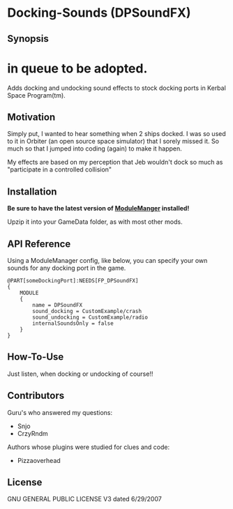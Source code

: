 # Docking-Sounds (DPSoundFX)
## Synopsis

# in queue to be adopted.

Adds docking and undocking sound effects to stock docking ports in Kerbal Space Program(tm).  

## Motivation

Simply put, I wanted to hear something when 2 ships docked.  I was so used to it in Orbiter (an open source space simulator) that I sorely missed it.  So much so that I jumped into coding (again) to make it happen.

My effects are based on my perception that Jeb wouldn't dock so much as "participate in a controlled collision"

## Installation

**Be sure to have the latest version of [ModuleManger](http://forum.kerbalspaceprogram.com/index.php?/topic/50533-110-module-manager-2622-april-19th-with-even-more-sha-and-less-bug/) installed!**

Upzip it into your GameData folder, as with most other mods.

## API Reference

Using a ModuleManager config, like below, you can specify your own sounds for any docking port in the game.

```
@PART[someDockingPort]:NEEDS[FP_DPSoundFX]
{
	MODULE
	{
		name = DPSoundFX
		sound_docking = CustomExample/crash
		sound_undocking = CustomExample/radio
		internalSoundsOnly = false		
	}
}
```

## How-To-Use

Just listen, when docking or undocking of course!!

## Contributors

Guru's who answered my questions:

- Snjo
- CrzyRndm

Authors whose plugins were studied for clues and code:

- Pizzaoverhead

## License

GNU GENERAL PUBLIC LICENSE V3 dated 6/29/2007


